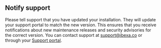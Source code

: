 ## Notify support

Please tell support that you have updated your installation. They will update your support portal to match the new version.
This ensures that you receive notifications about new maintenance releases and security advisories for the correct version.
You can contact support at support@ibexa.co or through your [Support portal](https://support.ibexa.co).
